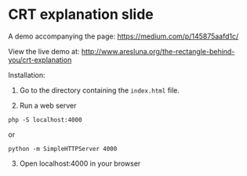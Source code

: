 CRT explanation slide
========================

A demo accompanying the page: https://medium.com/p/145875aafd1c/

View the live demo at: http://www.aresluna.org/the-rectangle-behind-you/crt-explanation

Installation:

1. Go to the directory containing the ```index.html``` file.

2. Run a web server 
  ```
  php -S localhost:4000
  ```
  or
  ```
  python -m SimpleHTTPServer 4000
  ```

3. Open localhost:4000 in your browser
